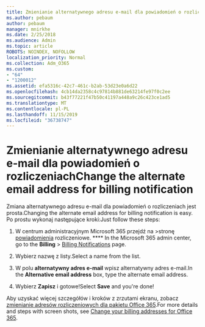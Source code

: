 ```yaml
---
title: Zmienianie alternatywnego adresu e-mail dla powiadomień o rozliczeniach
ms.author: pebaum
author: pebaum
manager: mnirkhe
ms.date: 2/25/2018
ms.audience: Admin
ms.topic: article
ROBOTS: NOINDEX, NOFOLLOW
localization_priority: Normal
ms.collection: Adm_O365
ms.custom:
- "64"
- "1200012"
ms.assetid: efa5316c-42c7-461c-b2ab-53d23e0a6d22
ms.openlocfilehash: 4cb14da2358c4c97814b881de63214fe97f0c2ee
ms.sourcegitcommit: b43f77221f47b50c41197a448a9c26c423ce1ad5
ms.translationtype: MT
ms.contentlocale: pl-PL
ms.lasthandoff: 11/15/2019
ms.locfileid: "36738747"
---
```

# <a name="change-the-alternate-email-address-for-billing-notification"></a><span data-ttu-id="0569c-102">Zmienianie alternatywnego adresu e-mail dla powiadomień o rozliczeniach</span><span class="sxs-lookup"><span data-stu-id="0569c-102">Change the alternate email address for billing notification</span></span>

<span data-ttu-id="0569c-103">Zmiana alternatywnego adresu e-mail dla powiadomień o rozliczeniach jest prosta.</span><span class="sxs-lookup"><span data-stu-id="0569c-103">Changing the alternate email address for billing notification is easy.</span></span> <span data-ttu-id="0569c-104">Po prostu wykonaj następujące kroki:</span><span class="sxs-lookup"><span data-stu-id="0569c-104">Just follow these steps:</span></span>
  
1. <span data-ttu-id="0569c-105">W centrum administracyjnym Microsoft 365 przejdź na \>stronę [powiadomienia](https://go.microsoft.com/fwlink/p/?linkid=853212) rozliczeniowe. \*\*\*\*  </span><span class="sxs-lookup"><span data-stu-id="0569c-105">In the Microsoft 365 admin center, go to the **Billing** \>  [Billing Notifications](https://go.microsoft.com/fwlink/p/?linkid=853212) page.</span></span>

2. <span data-ttu-id="0569c-106">Wybierz nazwę z listy.</span><span class="sxs-lookup"><span data-stu-id="0569c-106">Select a name from the list.</span></span>

3. <span data-ttu-id="0569c-107">W polu **alternatywny adres e-mail** wpisz alternatywny adres e-mail.</span><span class="sxs-lookup"><span data-stu-id="0569c-107">In the **Alternative email address** box, type the alternate email address.</span></span>

4. <span data-ttu-id="0569c-108">Wybierz **Zapisz** i gotowe!</span><span class="sxs-lookup"><span data-stu-id="0569c-108">Select **Save** and you're done!</span></span>

<span data-ttu-id="0569c-109">Aby uzyskać więcej szczegółów i kroków z zrzutami ekranu, zobacz [zmienianie adresów rozliczeniowych dla pakietu Office 365](https://docs.microsoft.com/office365/admin/subscriptions-and-billing/change-your-billing-addresses).</span><span class="sxs-lookup"><span data-stu-id="0569c-109">For more details and steps with screen shots, see [Change your billing addresses for Office 365](https://docs.microsoft.com/office365/admin/subscriptions-and-billing/change-your-billing-addresses).</span></span>
  